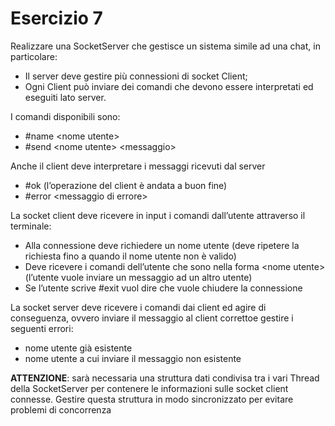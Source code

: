 # Esercizio 7
Realizzare una SocketServer che gestisce un sistema simile ad una chat, in particolare:
- Il server deve gestire più connessioni di socket Client;
- Ogni Client può inviare dei comandi che devono essere interpretati ed eseguiti lato server.

I comandi disponibili sono:
- #name \<nome utente>
- #send \<nome utente> \<messaggio>

Anche il client deve interpretare i messaggi ricevuti dal server
- #ok (l’operazione del client è andata a buon fine)
- #error \<messaggio di errore>

La socket client deve ricevere in input i comandi dall’utente attraverso il terminale:
- Alla connessione deve richiedere un nome utente (deve ripetere la richiesta fino a quando il nome utente non è valido)
- Deve ricevere i comandi dell’utente che sono nella forma \<nome utente> <messaggio> (l’utente vuole inviare un messaggio ad un altro utente)
- Se l’utente scrive #exit vuol dire che vuole chiudere la connessione

La socket server deve ricevere i comandi dai client ed agire di conseguenza, ovvero inviare il messaggio al client correttoe gestire i seguenti errori:
- nome utente già esistente
- nome utente a cui inviare il messaggio non esistente

**ATTENZIONE**: sarà necessaria una struttura dati condivisa tra i vari Thread della SocketServer per contenere le informazioni sulle socket client connesse. Gestire questa struttura in modo sincronizzato per evitare problemi di concorrenza